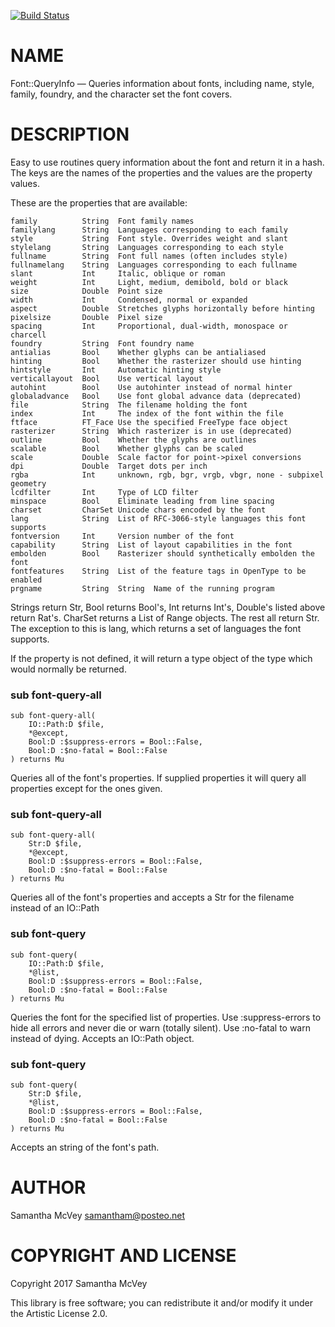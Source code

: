 [![Build Status](https://travis-ci.org/samcv/perl6-Font-QueryInfo.svg?branch=master)](https://travis-ci.org/samcv/perl6-Font-QueryInfo)

NAME
====

Font::QueryInfo — Queries information about fonts, including name, style, family, foundry, and the character set the font covers.

DESCRIPTION
===========

Easy to use routines query information about the font and return it in a hash. The keys are the names of the properties and the values are the property values.

These are the properties that are available:

    family          String  Font family names
    familylang      String  Languages corresponding to each family
    style           String  Font style. Overrides weight and slant
    stylelang       String  Languages corresponding to each style
    fullname        String  Font full names (often includes style)
    fullnamelang    String  Languages corresponding to each fullname
    slant           Int     Italic, oblique or roman
    weight          Int     Light, medium, demibold, bold or black
    size            Double  Point size
    width           Int     Condensed, normal or expanded
    aspect          Double  Stretches glyphs horizontally before hinting
    pixelsize       Double  Pixel size
    spacing         Int     Proportional, dual-width, monospace or charcell
    foundry         String  Font foundry name
    antialias       Bool    Whether glyphs can be antialiased
    hinting         Bool    Whether the rasterizer should use hinting
    hintstyle       Int     Automatic hinting style
    verticallayout  Bool    Use vertical layout
    autohint        Bool    Use autohinter instead of normal hinter
    globaladvance   Bool    Use font global advance data (deprecated)
    file            String  The filename holding the font
    index           Int     The index of the font within the file
    ftface          FT_Face Use the specified FreeType face object
    rasterizer      String  Which rasterizer is in use (deprecated)
    outline         Bool    Whether the glyphs are outlines
    scalable        Bool    Whether glyphs can be scaled
    scale           Double  Scale factor for point->pixel conversions
    dpi             Double  Target dots per inch
    rgba            Int     unknown, rgb, bgr, vrgb, vbgr, none - subpixel geometry
    lcdfilter       Int     Type of LCD filter
    minspace        Bool    Eliminate leading from line spacing
    charset         CharSet Unicode chars encoded by the font
    lang            String  List of RFC-3066-style languages this font supports
    fontversion     Int     Version number of the font
    capability      String  List of layout capabilities in the font
    embolden        Bool    Rasterizer should synthetically embolden the font
    fontfeatures    String  List of the feature tags in OpenType to be enabled
    prgname         String  String  Name of the running program

Strings return Str, Bool returns Bool's, Int returns Int's, Double's listed above return Rat's. CharSet returns a List of Range objects. The rest all return Str. The exception to this is lang, which returns a set of languages the font supports.

If the property is not defined, it will return a type object of the type which would normally be returned.

### sub font-query-all

```
sub font-query-all(
    IO::Path:D $file, 
    *@except, 
    Bool:D :$suppress-errors = Bool::False, 
    Bool:D :$no-fatal = Bool::False
) returns Mu
```

Queries all of the font's properties. If supplied properties it will query all properties except for the ones given.

### sub font-query-all

```
sub font-query-all(
    Str:D $file, 
    *@except, 
    Bool:D :$suppress-errors = Bool::False, 
    Bool:D :$no-fatal = Bool::False
) returns Mu
```

Queries all of the font's properties and accepts a Str for the filename instead of an IO::Path

### sub font-query

```
sub font-query(
    IO::Path:D $file, 
    *@list, 
    Bool:D :$suppress-errors = Bool::False, 
    Bool:D :$no-fatal = Bool::False
) returns Mu
```

Queries the font for the specified list of properties. Use :suppress-errors to hide all errors and never die or warn (totally silent). Use :no-fatal to warn instead of dying. Accepts an IO::Path object.

### sub font-query

```
sub font-query(
    Str:D $file, 
    *@list, 
    Bool:D :$suppress-errors = Bool::False, 
    Bool:D :$no-fatal = Bool::False
) returns Mu
```

Accepts an string of the font's path.

AUTHOR
======

Samantha McVey <samantham@posteo.net>

COPYRIGHT AND LICENSE
=====================

Copyright 2017 Samantha McVey

This library is free software; you can redistribute it and/or modify it under the Artistic License 2.0.

